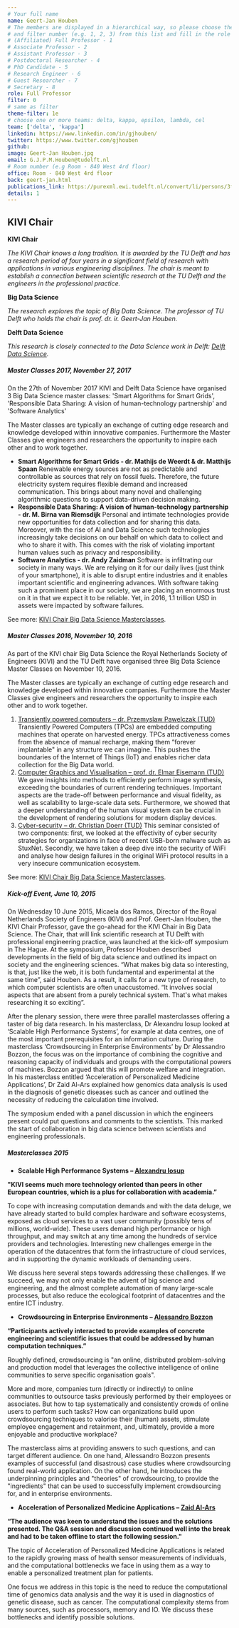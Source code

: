 ```yaml
---
# Your full name
name: Geert-Jan Houben
# The members are displayed in a hierarchical way, so please choose the role (e.g. Full Professor, Assistant Professor etc)
# and filter number (e.g. 1, 2, 3) from this list and fill in the role and filter from below:
# (Affiliated) Full Professor - 1
# Associate Professor - 2
# Assistant Professor - 3
# Postdoctoral Researcher - 4
# PhD Candidate - 5
# Research Engineer - 6
# Guest Researcher - 7
# Secretary - 8
role: Full Professor
filter: 0
# same as filter
theme-filter: 1e
# choose one or more teams: delta, kappa, epsilon, lambda, cel
team: ['delta', 'kappa']
linkedin: https://www.linkedin.com/in/gjhouben/
twitter: https://www.twitter.com/gjhouben
github:
image: Geert-Jan Houben.jpg
email: G.J.P.M.Houben@tudelft.nl
# Room number (e.g Room - 840 West 4rd floor)
office: Room - 840 West 4rd floor
back: geert-jan.html
publications_link: https://purexml.ewi.tudelft.nl/convert/li/persons/3f77eaf9-d538-4448-9035-a34b160676eb
details: 1
---
```


## KIVI Chair

**KIVI Chair**

_The KIVI Chair knows a long tradition. It is awarded by the TU Delft and has a research period of four years in a significant field of research with applications in various engineering disciplines. The chair is meant to establish a connection between scientific research at the TU Delft and the engineers in the professional practice._

**Big Data Science**

_The research explores the topic of Big Data Science. The professor of TU Delft who holds the chair is prof. dr. ir. Geert-Jan Houben._

**Delft Data Science**

_This research is closely connected to the Data Science work in Delft: [Delft Data Science](http://dds.tudelft.nl/)._

##### Master Classes 2017, November 27, 2017

On the 27th of November 2017 KIVI and Delft Data Science have organised 3 Big Data Science master classes: 'Smart Algorithms for Smart Grids', 'Responsible Data Sharing: A vision of human-technology partnership' and 'Software Analytics'

The Master classes are typically an exchange of cutting edge research and knowledge developed within innovative companies. Furthermore the Master Classes give engineers and researchers the opportunity to inspire each other and to work together.

- **Smart Algorithms for Smart Grids - dr. Mathijs de Weerdt & dr. Matthijs Spaan** Renewable energy sources are not as predictable and controllable as sources that rely on fossil fuels. Therefore, the future electricity system requires flexible demand and increased communication. This brings about many novel and challenging algorithmic questions to support data-driven decision making.
- **Responsible Data Sharing: A vision of human-technology partnership - dr. M. Birna van Riemsdijk** Personal and intimate technologies provide new opportunities for data collection and for sharing this data. Moreover, with the rise of AI and Data Science such technologies increasingly take decisions on our behalf on which data to collect and who to share it with. This comes with the risk of violating important human values such as privacy and responsibility.
- **Software Analytics - dr. Andy Zaidman** Software is infiltrating our society in many ways. We are relying on it for our daily lives (just think of your smartphone), it is able to disrupt entire industries and it enables important scientific and engineering advances. With software taking such a prominent place in our society, we are placing an enormous trust on it in that we expect it to be reliable. Yet, in 2016, 1.1 trillion USD in assets were impacted by software failures.

See more: [KIVI Chair Big Data Science Masterclasses](https://www.kivi.nl/carriere/big-data-science).

##### Master Classes 2016, November 10, 2016

As part of the KIVI chair Big Data Science the Royal Netherlands Society of Engineers (KIVI) and the TU Delft have organised three Big Data Science Master Classes on November 10, 2016.

The Master classes are typically an exchange of cutting edge research and knowledge developed within innovative companies. Furthermore the Master Classes give engineers and researchers the opportunity to inspire each other and to work together.

1. [Transiently powered computers – dr. Przemyslaw Pawelczak (TUD)](https://www.kivi.nl/uploads/media/577f993996fab/Transiently%20Powered%20Computers.pdf)
   Transiently Powered Computers (TPCs) are embedded computing machines that operate on harvested energy. TPCs attractiveness comes from the absence of manual recharge, making them “forever implantable" in any structure we can imagine. This pushes the boundaries of the Internet of Things (IoT) and enables richer data collection for the Big Data world.
2. [Computer Graphics and Visualisation – prof. dr. Elmar Eisemann (TUD)](https://www.kivi.nl/uploads/media/577f997129657/Computer%20Graphics%20and%20Visualization.pdf)
   We gave insights into methods to efficiently perform image synthesis, exceeding the boundaries of current rendering techniques. Important aspects are the trade-off between performance and visual fidelity, as well as scalability to large-scale data sets. Furthermore, we showed that a deeper understanding of the human visual system can be crucial in the development of rendering solutions for modern display devices.
3. [Cyber-security – dr. Christian Doerr (TUD)](https://www.kivi.nl/uploads/media/577f99afce294/Cyber-security%20.pdf)
   This seminar consisted of two components: first, we looked at the effectivity of cyber security strategies for organizations in face of recent USB-born malware such as StuxNet. Secondly, we have taken a deep dive into the security of WiFi and analyse how design failures in the original WiFi protocol results in a very  insecure communication ecosystem.

See more: [KIVI Chair Big Data Science Masterclasses](https://www.kivi.nl/carriere/big-data-science).

##### Kick-off Event, June 10, 2015

On Wednesday 10 June 2015, Micaela dos Ramos, Director of the Royal Netherlands Society of Engineers (KIVI) and Prof. Geert-Jan Houben, the KIVI Chair Professor, gave the go-ahead for the KIVI Chair in Big Data Science. The Chair, that will link scientific research at TU Delft with professional engineering practice, was launched at the kick-off symposium in The Hague. At the symposium, Professor Houben described developments in the field of big data science and outlined its impact on society and the engineering sciences. “What makes big data so interesting, is that, just like the web, it is both fundamental and experimental at the same time”, said Houben. As a result, it calls for a new type of research, to which computer scientists are often unaccustomed. “It involves social aspects that are absent from a purely technical system. That's what makes researching it so exciting”.

After the plenary session, there were three parallel masterclasses offering a taster of big data research. In his masterclass, Dr Alexandru Iosup looked at ‘Scalable High Performance Systems’, for example at data centres, one of the most important prerequisites for an information culture. During the masterclass ‘Crowdsourcing in Enterprise Environments’ by Dr Alessandro Bozzon, the focus was on the importance of combining the cognitive and reasoning capacity of individuals and groups with the computational powers of machines. Bozzon argued that this will promote welfare and integration. In his masterclass entitled ‘Acceleration of Personalized Medicine Applications’, Dr Zaid Al-Ars explained how genomics data analysis is used in the diagnosis of genetic diseases such as cancer and outlined the necessity of reducing the calculation time involved.

The symposium ended with a panel discussion in which the engineers present could put questions and comments to the scientists. This marked the start of collaboration in big data science between scientists and engineering professionals.

##### Masterclasses 2015

- **Scalable High Performance Systems – [Alexandru Iosup](http://www.pds.ewi.tudelft.nl/~iosup/)**

**"KIVI seems much more technology oriented than peers in other European countries, which is a plus for collaboration with academia.”**

To cope with increasing computation demands and with the data deluge, we have already started to build complex hardware and software ecosystems, exposed as cloud services to a vast user community (possibly tens of millions, world-wide). These users demand high performance or high throughput, and may switch at any time among the hundreds of service providers and technologies. Interesting new challenges emerge in the operation of the datacentres that form the infrastructure of cloud services, and in supporting the dynamic workloads of demanding users.

We discuss here several steps towards addressing these challenges. If we succeed, we may not only enable the advent of big science and engineering, and the almost complete automation of many large-scale processes, but also reduce the ecological footprint of datacentres and the entire ICT industry.

- **Crowdsourcing in Enterprise Environments – [Alessandro Bozzon](http://www.wis.ewi.tudelft.nl/bozzon/)**

**“Participants actively interacted to provide examples of concrete engineering and scientific issues that could be addressed by human computation techniques.”**

Roughly defined, crowdsourcing is "an online, distributed problem-solving and production model that leverages the collective intelligence of online communities to serve specific organisation goals".

More and more, companies turn (directly or indirectly) to online communities to outsource tasks previously performed by their employees or associates. But how to tap systematically and consistently crowds of online users to perform such tasks? How can organizations build upon crowdsourcing techniques to valorise their (human) assets, stimulate employee engagement and retainment, and, ultimately, provide a more enjoyable and productive workplace?

The masterclass aims at providing answers to such questions, and can target different audience. On one hand, Allessandro Bozzon presents examples of successful (and disastrous) case studies where crowdsourcing found real-world application. On the other hand, he introduces the underpinning principles and "theories" of crowdsourcing, to provide the "ingredients" that can be used to successfully implement crowdsourcing for, and in enterprise environments.

- **Acceleration of Personalized Medicine Applications – [Zaid Al-Ars](http://www.ce.ewi.tudelft.nl/zaid//)**

**“The audience was keen to understand the issues and the solutions presented. The Q&A session and discussion continued well into the break and had to be taken offline to start the following session."**

The topic of Acceleration of Personalized Medicine Applications is related to the rapidly growing mass of health sensor measurements of individuals, and the computational bottlenecks we face in using them as a way to enable a personalized treatment plan for patients.

One focus we address in this topic is the need to reduce the computational time of genomics data analysis and the way it is used in diagnostics of genetic disease, such as cancer. The computational complexity stems from many sources, such as processors, memory and IO. We discuss these bottlenecks and identify possible solutions.
